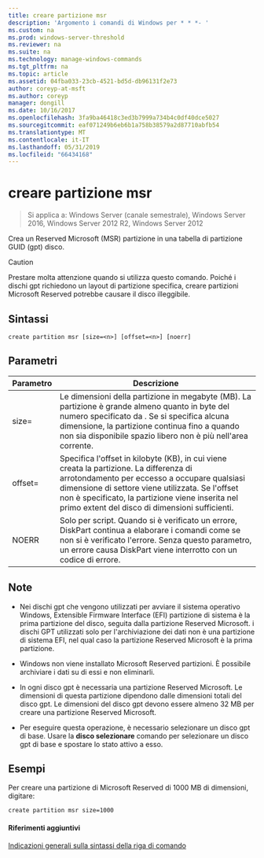 ```yaml
---
title: creare partizione msr
description: 'Argomento i comandi di Windows per * * *- '
ms.custom: na
ms.prod: windows-server-threshold
ms.reviewer: na
ms.suite: na
ms.technology: manage-windows-commands
ms.tgt_pltfrm: na
ms.topic: article
ms.assetid: 04fba033-23cb-4521-bd5d-db96131f2e73
author: coreyp-at-msft
ms.author: coreyp
manager: dongill
ms.date: 10/16/2017
ms.openlocfilehash: 3fa9ba46418c3ed3b7999a734b4c0df40dce5027
ms.sourcegitcommit: eaf071249b6eb6b1a758b38579a2d87710abfb54
ms.translationtype: MT
ms.contentlocale: it-IT
ms.lasthandoff: 05/31/2019
ms.locfileid: "66434168"
---
```

# <a name="create-partition-msr"></a>creare partizione msr

>Si applica a: Windows Server (canale semestrale), Windows Server 2016, Windows Server 2012 R2, Windows Server 2012

Crea un Reserved Microsoft \(MSR\) partizione in una tabella di partizione GUID \(gpt\) disco.  
  
> [!CAUTION]  
> Prestare molta attenzione quando si utilizza questo comando. Poiché i dischi gpt richiedono un layout di partizione specifica, creare partizioni Microsoft Reserved potrebbe causare il disco illeggibile.  
  
  
  
## <a name="syntax"></a>Sintassi  
  
```  
create partition msr [size=<n>] [offset=<n>] [noerr]  
```  
  
## <a name="parameters"></a>Parametri  
  
|  Parametro  |                                                                                                                         Descrizione                                                                                                                         |
|-------------|-------------------------------------------------------------------------------------------------------------------------------------------------------------------------------------------------------------------------------------------------------------|
|  size\=<n>  |               Le dimensioni della partizione in megabyte \(MB\). La partizione è grande almeno quanto in byte del numero specificato da <n>. Se si specifica alcuna dimensione, la partizione continua fino a quando non sia disponibile spazio libero non è più nell'area corrente.               |
| offset\=<n> | Specifica l'offset in kilobyte \(KB\), in cui viene creata la partizione. La differenza di arrotondamento per eccesso a occupare qualsiasi dimensione di settore viene utilizzata. Se l'offset non è specificato, la partizione viene inserita nel primo extent del disco di dimensioni sufficienti. |
|    NOERR    |                            Solo per script. Quando si è verificato un errore, DiskPart continua a elaborare i comandi come se non si è verificato l'errore. Senza questo parametro, un errore causa DiskPart viene interrotto con un codice di errore.                             |
  
## <a name="remarks"></a>Note  
  
-   Nei dischi gpt che vengono utilizzati per avviare il sistema operativo Windows, Extensible Firmware Interface \(EFI\) partizione di sistema è la prima partizione del disco, seguita dalla partizione Reserved Microsoft. i dischi GPT utilizzati solo per l'archiviazione dei dati non è una partizione di sistema EFI, nel qual caso la partizione Reserved Microsoft è la prima partizione.  
  
-   Windows non viene installato Microsoft Reserved partizioni. È possibile archiviare i dati su di essi e non eliminarli.  
  
-   In ogni disco gpt è necessaria una partizione Reserved Microsoft. Le dimensioni di questa partizione dipendono dalle dimensioni totali del disco gpt. Le dimensioni del disco gpt devono essere almeno 32 MB per creare una partizione Reserved Microsoft.  
  
-   Per eseguire questa operazione, è necessario selezionare un disco gpt di base. Usare la **disco selezionare** comando per selezionare un disco gpt di base e spostare lo stato attivo a esso.  
  
## <a name="BKMK_examples"></a>Esempi  
Per creare una partizione di Microsoft Reserved di 1000 MB di dimensioni, digitare:  
  
```  
create partition msr size=1000  
```  
  
#### <a name="additional-references"></a>Riferimenti aggiuntivi  
[Indicazioni generali sulla sintassi della riga di comando](command-line-syntax-key.md)  
  

  

